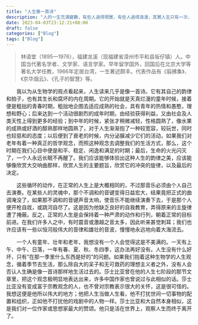 ```yaml
---
title: "人生像一首诗"
description: "人的一生充滿變數，有些人過得現實，有些人過得浪漫，其實人生只有一次，為什麼不能把生活過得像一首詩呢。"
date: 2023-04-03T23:12:21+08:00
draft: false
categories: ["Blog"]
tags: ["Blog"]
---
```

> 林语堂（1895—1976），福建龙溪（现福建省漳州市平和县坂仔镇）人。中国当代著名学者、文学家、语言学家。早年留学国外，回国后在北京大学等著名大学任教，1966年定居台湾，一生著述颇丰。代表作品有《翦拂集》、《京华烟云》、《孔子的智慧》等。

&emsp;&emsp;我以为从生物学的观点看起来，人生读来几乎是像一首诗。它有其自己的韵律和拍子，也有其生长和腐坏的内在周期。它的开始就是天真烂漫的童年时候，接着便是粗拙的青春时期，粗拙地企图去适应成熟的社会，具有青年的热情和愚憨，理想和野心；后来达到一个活动很剧烈的成年时期，由经验获得利益，又由社会及人类天性上得到更多的经验；到中年的时候，紧张才稍微减轻，性格圆熟了，像水果的成熟或好酒的醇熟那样地圆熟了，对于人生渐渐抱了一种较宽容，较玩世，同时也较慈和的态度；以后便到了衰老的时候，内分泌腺减少它们的活动，如果我们对老年有着一种真正的哲学观念，而照这种观念去调整我们的生活方式，那么，这个时期在我们心目中便是和平、稳定、闲逸和满足的时期；最后，生命的火光闪灭了，一个人永远长眠不再醒了。我们应该能够体验出这种人生的韵律之美，应该能够像欣赏大交响曲那样，欣赏人生的主要题旨，欣赏它的冲突的旋律，以及最后的决定。

&emsp;&emsp;这些循环的动作，在正常的人生上是大概相同的，不过那音乐必须由个人自己去演奏。在某些人的灵魂中，那个不调和的音键变得日益宏大，结果竟把正式的曲调淹没了，如果那不调和的音键声音太响，使音乐不能继续演奏下去，于是那个人便开枪自戕，或跳河自尽了。这是因为他缺乏良好的自我教育，弄得原来的主旋律遭了掩蔽。反之，正常的人生是会保持着一种严肃的动作和行列，朝着正常的目标前进。在我们许多人之中，有时震音或激越之音太多，因此听来甚觉刺耳；我们也许应该有一些以恒河般伟大的音律和雄壮的音波，慢慢地永远地向着大海流去。

&emsp;&emsp;一个人有童年、壮年和老年，我想没有一个人会觉得这是不美满的。一天有上午、中午、日落，一年有春、夏、秋、冬四季，这办法再好没有。人生没有什么好坏，只有“在那一季里什么东西是好的”的问题。如果我们抱着这种生物学的人生观念，循着季节去生活，那么除自大的呆子和无可救药的理想主义者之外，没有人会否认人生确是像一首诗那样地生活过去的。莎士比亚曾在他的人生七阶段的那节文章里，把这个观念极明显地表达出来，许多中国作家也曾说过与此相似的话。莎士比亚没有变成富于宗教观念的人，也不曾对宗教表示很大的关怀，这是很可怪的。我想这便是他所以伟大的地方；他把人生当做人生看，他不打扰世间一切事物的配置和组织，正如他不打扰他的戏剧中的人物一样。莎士比亚和大自然本身相似，这是我们对一位作家或思想家最大的赞颂。他只是活在世界上，观察人生而终于离开了。